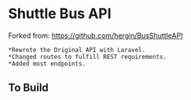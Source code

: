 # Shuttle Bus API 

Forked from: https://github.com/hergin/BusShuttleAPI
 
```
*Rewrote the Original API with Laravel.
*Changed routes to fulfill REST requirements.
*Added most endpoints.
```

## To Build
